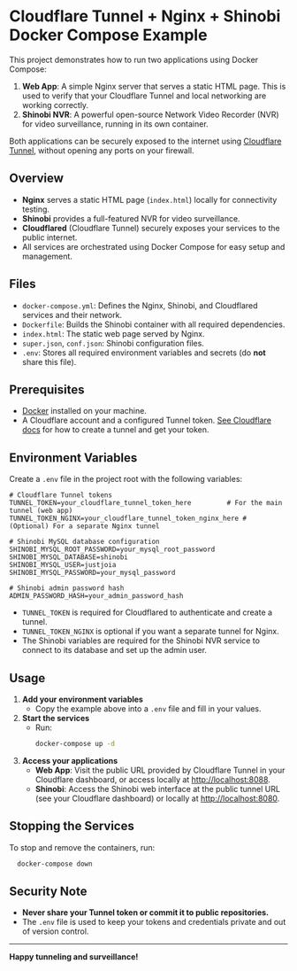 # Cloudflare Tunnel + Nginx + Shinobi Docker Compose Example

This project demonstrates how to run two applications using Docker Compose:

1. **Web App**: A simple Nginx server that serves a static HTML page. This is used to verify that your Cloudflare Tunnel and local networking are working correctly.
2. **Shinobi NVR**: A powerful open-source Network Video Recorder (NVR) for video surveillance, running in its own container.

Both applications can be securely exposed to the internet using [Cloudflare Tunnel](https://developers.cloudflare.com/cloudflare-one/connections/connect-apps/), without opening any ports on your firewall.

## Overview
- **Nginx** serves a static HTML page (`index.html`) locally for connectivity testing.
- **Shinobi** provides a full-featured NVR for video surveillance.
- **Cloudflared** (Cloudflare Tunnel) securely exposes your services to the public internet.
- All services are orchestrated using Docker Compose for easy setup and management.

## Files
- `docker-compose.yml`: Defines the Nginx, Shinobi, and Cloudflared services and their network.
- `Dockerfile`: Builds the Shinobi container with all required dependencies.
- `index.html`: The static web page served by Nginx.
- `super.json`, `conf.json`: Shinobi configuration files.
- `.env`: Stores all required environment variables and secrets (do **not** share this file).

## Prerequisites
- [Docker](https://www.docker.com/get-started) installed on your machine.
- A Cloudflare account and a configured Tunnel token. [See Cloudflare docs](https://developers.cloudflare.com/cloudflare-one/connections/connect-apps/create-tunnel/) for how to create a tunnel and get your token.

## Environment Variables
Create a `.env` file in the project root with the following variables:

```env
# Cloudflare Tunnel tokens
TUNNEL_TOKEN=your_cloudflare_tunnel_token_here         # For the main tunnel (web app)
TUNNEL_TOKEN_NGINX=your_cloudflare_tunnel_token_nginx_here # (Optional) For a separate Nginx tunnel

# Shinobi MySQL database configuration
SHINOBI_MYSQL_ROOT_PASSWORD=your_mysql_root_password
SHINOBI_MYSQL_DATABASE=shinobi
SHINOBI_MYSQL_USER=justjoia
SHINOBI_MYSQL_PASSWORD=your_mysql_password

# Shinobi admin password hash
ADMIN_PASSWORD_HASH=your_admin_password_hash
```

- `TUNNEL_TOKEN` is required for Cloudflared to authenticate and create a tunnel.
- `TUNNEL_TOKEN_NGINX` is optional if you want a separate tunnel for Nginx.
- The Shinobi variables are required for the Shinobi NVR service to connect to its database and set up the admin user.

## Usage
1. **Add your environment variables**
   - Copy the example above into a `.env` file and fill in your values.
2. **Start the services**
   - Run:
     ```sh
     docker-compose up -d
     ```
3. **Access your applications**
   - **Web App**: Visit the public URL provided by Cloudflare Tunnel in your Cloudflare dashboard, or access locally at [http://localhost:8088](http://localhost:8088).
   - **Shinobi**: Access the Shinobi web interface at the public tunnel URL (see your Cloudflare dashboard) or locally at [http://localhost:8080](http://localhost:8080).

## Stopping the Services
To stop and remove the containers, run:
```sh
  docker-compose down
```

## Security Note
- **Never share your Tunnel token or commit it to public repositories.**
- The `.env` file is used to keep your tokens and credentials private and out of version control.

---

**Happy tunneling and surveillance!**
